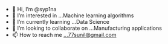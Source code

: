 - 👋 Hi, I’m @syp1na
- 👀 I’m interested in ...Machine learning algorithms
- 🌱 I’m currently learning ...Data Science
- 💞️ I’m looking to collaborate on ...Manufacturing applications
- 📫 How to reach me ...77sunil@gmail.com
